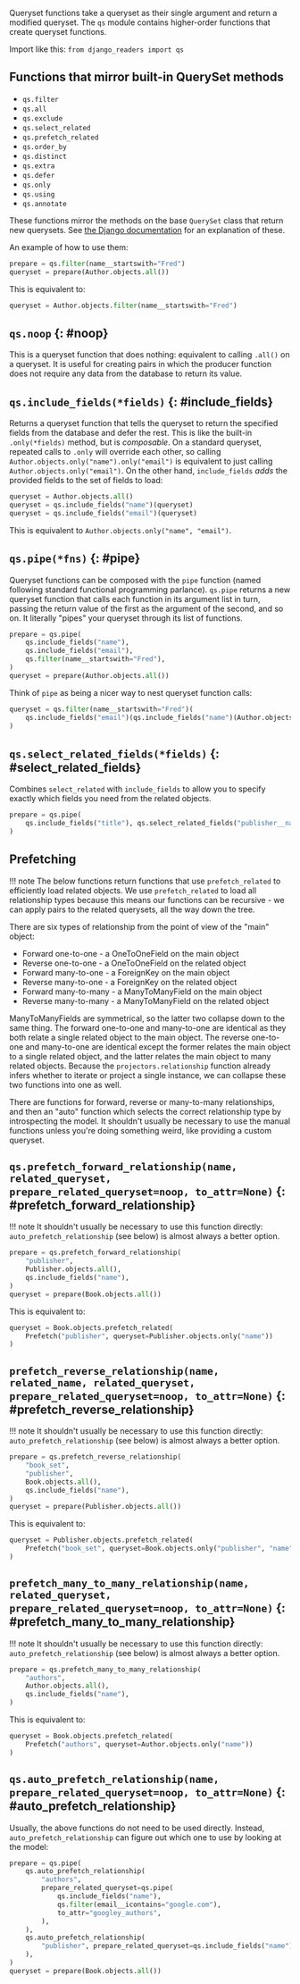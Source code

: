 Queryset functions take a queryset as their single argument and return a modified queryset. The `qs` module contains higher-order functions that create queryset functions.

Import like this: `from django_readers import qs`

## Functions that mirror built-in QuerySet methods

* `qs.filter`
* `qs.all`
* `qs.exclude`
* `qs.select_related`
* `qs.prefetch_related`
* `qs.order_by`
* `qs.distinct`
* `qs.extra`
* `qs.defer`
* `qs.only`
* `qs.using`
* `qs.annotate`

These functions mirror the methods on the base `QuerySet` class that return new querysets. See [the Django documentation](https://docs.djangoproject.com/en/3.2/ref/models/querysets/#methods-that-return-new-querysets) for an explanation of these.

An example of how to use them:

```python
prepare = qs.filter(name__startswith="Fred")
queryset = prepare(Author.objects.all())
```

This is equivalent to:

```python
queryset = Author.objects.filter(name__startswith="Fred")
```

## `qs.noop` {: #noop}

This is a queryset function that does nothing: equivalent to calling `.all()` on a queryset. It is useful for creating pairs in which the producer function does not require any data from the database to return its value.

## `qs.include_fields(*fields)` {: #include_fields}

Returns a queryset function that tells the queryset to return the specified fields from the database and defer the rest. This is like the built-in `.only(*fields)` method, but is _composable_. On a standard queryset, repeated calls to `.only` will override each other, so calling `Author.objects.only("name").only("email")` is equivalent to just calling `Author.objects.only("email")`. On the other hand, `include_fields` _adds_ the provided fields to the set of fields to load:

```python
queryset = Author.objects.all()
queryset = qs.include_fields("name")(queryset)
queryset = qs.include_fields("email")(queryset)
```

This is equivalent to `Author.objects.only("name", "email")`.

## `qs.pipe(*fns)` {: #pipe}

Queryset functions can be composed with the `pipe` function (named following standard functional programming parlance). `qs.pipe` returns a new queryset function that calls each function in its argument list in turn, passing the return value of the first as the argument of the second, and so on. It literally "pipes" your queryset through its list of functions.

```python
prepare = qs.pipe(
    qs.include_fields("name"),
    qs.include_fields("email"),
    qs.filter(name__startswith="Fred"),
)
queryset = prepare(Author.objects.all())
```

Think of `pipe` as being a nicer way to nest queryset function calls:

```python
queryset = qs.filter(name__startswith="Fred")(
    qs.include_fields("email")(qs.include_fields("name")(Author.objects.all()))
)
```

## `qs.select_related_fields(*fields)` {: #select_related_fields}

Combines `select_related` with `include_fields` to allow you to specify exactly which fields you need from the related objects.

```python
prepare = qs.pipe(
    qs.include_fields("title"), qs.select_related_fields("publisher__name")
)
```

## Prefetching

!!! note
    The below functions return functions that use `prefetch_related` to efficiently load related objects. We use `prefetch_related` to load all relationship types because this means our functions can be recursive - we can apply pairs to the related querysets, all the way down the tree.

There are six types of relationship from the point of view of the "main" object:

  * Forward one-to-one - a OneToOneField on the main object
  * Reverse one-to-one - a OneToOneField on the related object
  * Forward many-to-one - a ForeignKey on the main object
  * Reverse many-to-one - a ForeignKey on the related object
  * Forward many-to-many - a ManyToManyField on the main object
  * Reverse many-to-many - a ManyToManyField on the related object

ManyToManyFields are symmetrical, so the latter two collapse down to the same thing.
The forward one-to-one and many-to-one are identical as they both relate a single
related object to the main object. The reverse one-to-one and many-to-one are identical
except the former relates the main object to a single related object, and the latter
relates the main object to many related objects. Because the `projectors.relationship`
function already infers whether to iterate or project a single instance, we can collapse
these two functions into one as well.

There are functions for forward, reverse or many-to-many relationships, and then
an "auto" function which selects the correct relationship type by introspecting the
model. It shouldn't usually be necessary to use the manual functions unless you're
doing something weird, like providing a custom queryset.

## `qs.prefetch_forward_relationship(name, related_queryset, prepare_related_queryset=noop, to_attr=None)` {: #prefetch_forward_relationship}

!!! note
    It shouldn't usually be necessary to use this function directly: `auto_prefetch_relationship` (see below) is almost always a better option.

```python
prepare = qs.prefetch_forward_relationship(
    "publisher",
    Publisher.objects.all(),
    qs.include_fields("name"),
)
queryset = prepare(Book.objects.all())
```

This is equivalent to:

```python
queryset = Book.objects.prefetch_related(
    Prefetch("publisher", queryset=Publisher.objects.only("name"))
)
```

## `prefetch_reverse_relationship(name, related_name, related_queryset, prepare_related_queryset=noop, to_attr=None)` {: #prefetch_reverse_relationship}

!!! note
    It shouldn't usually be necessary to use this function directly: `auto_prefetch_relationship` (see below) is almost always a better option.

```python
prepare = qs.prefetch_reverse_relationship(
    "book_set",
    "publisher",
    Book.objects.all(),
    qs.include_fields("name"),
)
queryset = prepare(Publisher.objects.all())
```

This is equivalent to:

```python
queryset = Publisher.objects.prefetch_related(
    Prefetch("book_set", queryset=Book.objects.only("publisher", "name"))
)
```

## `prefetch_many_to_many_relationship(name, related_queryset, prepare_related_queryset=noop, to_attr=None)`  {: #prefetch_many_to_many_relationship}

!!! note
    It shouldn't usually be necessary to use this function directly: `auto_prefetch_relationship` (see below) is almost always a better option.

```python
prepare = qs.prefetch_many_to_many_relationship(
    "authors",
    Author.objects.all(),
    qs.include_fields("name"),
)
```

This is equivalent to:

```python
queryset = Book.objects.prefetch_related(
    Prefetch("authors", queryset=Author.objects.only("name"))
)
```

## `qs.auto_prefetch_relationship(name, prepare_related_queryset=noop, to_attr=None)` {: #auto_prefetch_relationship}

Usually, the above functions do not need to be used directly. Instead, `auto_prefetch_relationship` can figure out which one to use by looking at the model:

```python
prepare = qs.pipe(
    qs.auto_prefetch_relationship(
        "authors",
        prepare_related_queryset=qs.pipe(
            qs.include_fields("name"),
            qs.filter(email__icontains="google.com"),
            to_attr="googley_authors",
        ),
    ),
    qs.auto_prefetch_relationship(
        "publisher", prepare_related_queryset=qs.include_fields("name")
    ),
)
queryset = prepare(Book.objects.all())
```
